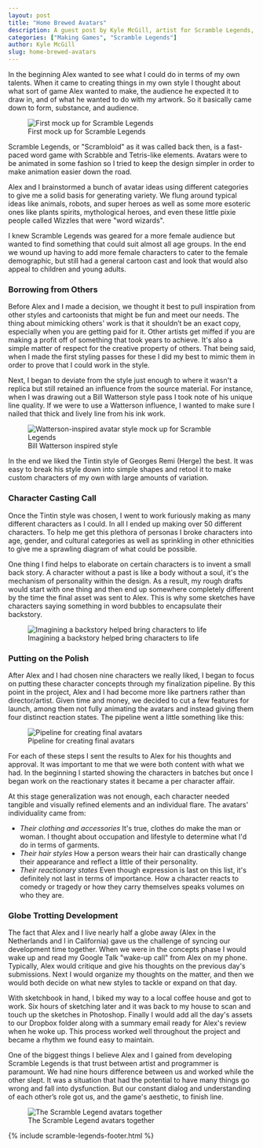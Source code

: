 ```yaml
---
layout: post
title: "Home Brewed Avatars"
description: A guest post by Kyle McGill, artist for Scramble Legends, which explores how he created the game's awesome artwork. Scramble Legends is a social, turn based word game for Windows 8. Spell words to bury your opponent in letters!
categories: ["Making Games", "Scramble Legends"]
author: Kyle McGill
slug: home-brewed-avatars
---
```


In the beginning 
Alex wanted to see what I could do in terms of my own 
talents.  When it came to creating things in my own 
style I thought about what sort of game Alex wanted to 
make, the audience he expected it to draw in, and of 
what he wanted to do with my artwork. So it basically 
came down to form, substance, and audience.

<figure>
    <img src="{{site.url}}/img/posts/2013-04-19-Home Brewed Avatars/animal-style.thumb.jpg" alt="First mock up for Scramble Legends" />
    <figcaption>First mock up for Scramble Legends</figcaption>
</figure>

Scramble Legends, or "Scrambloid" as it was called back then, 
is a fast-paced word game with Scrabble and Tetris-like elements. 
Avatars were to be animated in some fashion so I tried to keep the 
design simpler in order to make animation easier down the road.

Alex and I brainstormed a bunch of avatar ideas using different 
categories to give me a solid basis for generating variety. We 
flung around typical ideas like animals, robots, and super heroes 
as well as some more esoteric ones like plants spirits, mythological 
heroes, and even these little pixie people called Wizzles that 
were "word wizards".

I knew Scramble Legends was geared for a more female audience but 
wanted to find something that could suit almost all age groups. In 
the end we wound up having to add more female characters to cater 
to the female demographic, but still had a general cartoon cast and 
look that would also appeal to children and young adults.

### Borrowing from Others
Before Alex and I made a decision, we thought it best to pull inspiration 
from other styles and cartoonists that might be fun and meet our needs. 
The thing about mimicking others' work is that it shouldn’t be an exact 
copy, especially when you are getting paid for it. Other artists get 
miffed if you are making a profit off of something that took years to 
achieve. It's also a simple matter of respect for the creative property 
of others. That being said, when I made the first styling passes for these 
I did my best to mimic them in order to prove that I could work in the style.

Next, I began to deviate from the style just enough to where it wasn't 
a replica but still retained an influence from the source material. For 
instance, when I was drawing out a Bill Watterson style pass I took note 
of his unique line quality.  If we were to use a Watterson influence, I 
wanted to make sure I nailed that thick and lively line from his ink work.

<figure>
    <img src="{{site.url}}/img/posts/2013-04-19-Home Brewed Avatars/watterson-style.thumb.jpg" alt="Watterson-inspired avatar style mock up for Scramble Legends" />
    <figcaption>Bill Watterson inspired style</figcaption>
</figure>

In the end we liked the Tintin style of Georges Remi (Herge) the best. 
It was easy to break his style down into simple shapes and retool it to 
make custom characters of my own with large amounts of variation.

### Character Casting Call
Once the Tintin style was chosen, I went to work furiously making as many 
different characters as I could. In all I ended up making over 50 different 
characters. To help me get this plethora of personas I broke characters into 
age, gender, and cultural categories as well as sprinkling in other ethnicities 
to give me a sprawling diagram of what could be possible.

One thing I find helps to elaborate on certain characters is to invent a small 
back story.  A character without a past is like a body without a soul, it's the 
mechanism of personality within the design. As a result, my rough drafts would 
start with one thing and then end up somewhere completely different by the time the 
final asset was sent to Alex. This is why some sketches have characters saying 
something in word bubbles to encapsulate their backstory.

<figure>
    <img src="{{site.url}}/img/posts/2013-04-19-Home Brewed Avatars/speech-bubble-villians.thumb.jpg" alt="Imagining a backstory helped bring characters to life" />
    <figcaption>Imagining a backstory helped bring characters to life</figcaption>
</figure>

### Putting on the Polish
After Alex and I had chosen nine characters we really liked, 
I began to focus on putting these character concepts through 
my finalization pipeline. By this point in the project, Alex 
and I had become more like partners rather than director/artist. 
Given time and money, we decided to cut a few features for launch, 
among them not fully animating the avatars and instead giving 
them four distinct reaction states.  The pipeline went a little 
something like this:

<figure>
    <img src="{{site.url}}/img/posts/2013-04-19-Home Brewed Avatars/process-diagram.png" alt="Pipeline for creating final avatars" />
    <figcaption>Pipeline for creating final avatars</figcaption>
</figure>

For each of these steps I sent the results to Alex for his thoughts and approval. 
It was important to me that we were both content with what we had. In the 
beginning I started showing the characters in batches but once I began work 
on the reactionary states it became a per character affair.

At this stage generalization was not enough, each character needed tangible 
and visually refined elements and an individual flare. The avatars' 
individuality came from:

  * <em>Their clothing and accessories</em> It's true, clothes do 
make the man or woman. I thought about occupation and lifestyle 
to determine what I'd do in terms of garments.
  * <em>Their hair styles</em> How a person wears their hair can 
drastically change their appearance and reflect a little of 
their personality.
  * <em>Their reactionary states</em> Even though expression is 
last on this list, it's definitely not last in terms of importance. 
How a character reacts to comedy or tragedy or how they carry 
themselves speaks volumes on who they are.

### Globe Trotting Development
The fact that Alex and I live nearly half a globe away (Alex in the 
Netherlands and I in California) gave us the challenge of syncing our 
development time together.  When we were in the concepts phase I would 
wake up and read my Google Talk "wake-up call" from Alex on my phone. 
Typically, Alex would critique and give his thoughts on the previous day's 
submissions. Next I would organize my thoughts on the matter, and then 
we would both decide on what new styles to tackle or expand on that day.

With sketchbook in hand, I biked my way to a local coffee house and got to 
work. Six hours of sketching later and it was back to my house to scan and 
touch up the sketches in Photoshop.  Finally I would add all the day's assets 
to our Dropbox folder along with a summary email ready for Alex's review when 
he woke up. This process worked well throughout the project and became a 
rhythm we found easy to maintain. 

One of the biggest things I believe Alex and I gained from developing Scramble 
Legends is that trust between artist and programmer is paramount.  We had nine 
hours difference between us and worked while the other slept.  It was a situation 
that had the potential to have many things go wrong and fall into dysfunction. But 
our constant dialog and understanding of each other’s role got us, and the game's 
aesthetic, to finish line.

<figure>
    <img src="{{site.url}}/img/posts/2013-04-19-Home Brewed Avatars/scramble-legends-poster.thumb.jpg" alt="The Scramble Legend avatars together" />
    <figcaption>The Scramble Legend avatars together</figcaption>
</figure>

{% include scramble-legends-footer.html %}